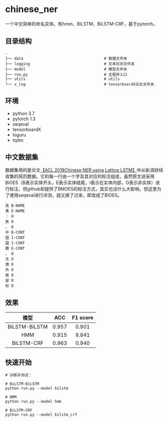 # chinese_ner
一个中文简单的命名实体。有hmm、BiLSTM、BiLSTM-CRF，基于pytorch。

## 目录结构

```
.
├── data                                    # 数据文件夹
├── logging                                 # 文本日志文件夹
├── model                                   # 模型文件夹
├── run.py                                  # 主程序入口
├── utils                                   # utils
└── v_log                                   # tensorboardX日志文件夹
```

## 环境

* python 3.7
* pytorch 1.3
* seqeval
* tensorboardX
* loguru
* tqdm

## 中文数据集
数据集用的是论文[【ACL 2018Chinese NER using Lattice LSTM】](https://github.com/jiesutd/LatticeLSTM)中从新浪财经收集的简历数据。它的每一行由一个字及其对应的标注组成，虽然原文说采用BIOES（B表示实体开头，E表示实体结尾，I表示在实体内部，O表示非实体）进行标注，但github却提供了BMOES的标注方式，其实也没什么大影响。但这里为了使用seqeval进行评测，就又换了过来，即改成了BIOES。
```csv
高 B-NAME
勇 E-NAME
： O
男 O
， O
中 B-CONT
国 I-CONT
国 I-CONT
籍 E-CONT
， O
无 O
境 O
外 O
居 O
留 O
权 O
```

## 效果

|     模型      |  ACC  | F1 score |
| :-----------: | :---: | :------: |
| BiLSTM-BiLSTM | 0.957 |  0.901   |
|      HMM      | 0.915 |  9.841   |
|  BiLSTM-CRF   | 0.963 |  0.940   |

## 快速开始

```
# 训练并测试：

# BiLSTM-BiLSTM
python run.py --model bilstm

# HMM
python run.py --model hmm

# BiLSTM-CRF
python run.py --model bilstm_crf
```

